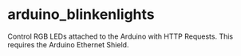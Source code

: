 arduino_blinkenlights
=====================

Control RGB LEDs attached to the Arduino with HTTP Requests. This requires the Arduino Ethernet Shield.
